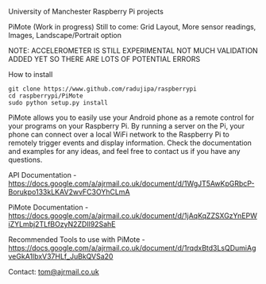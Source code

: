University of Manchester
Raspberry Pi projects

PiMote (Work in progress)
Still to come: Grid Layout, More sensor readings, Images, Landscape/Portrait option


NOTE:
ACCELEROMETER IS STILL EXPERIMENTAL
NOT MUCH VALIDATION ADDED YET SO THERE ARE LOTS OF POTENTIAL ERRORS


How to install

    git clone https://www.github.com/radujipa/raspberrypi
    cd raspberrypi/PiMote
    sudo python setup.py install


PiMote allows you to easily use your Android phone as a remote control for your programs on your Raspberry Pi. By running a server on the Pi, your phone can connect over a local WiFi network to the Raspberry Pi to remotely trigger events and display information. Check the documentation and examples for any ideas, and feel free to contact us if you have any questions.


API Documentation - https://docs.google.com/a/ajrmail.co.uk/document/d/1WgJT5AwKpGRbcP-Borukpo133kLKAV2wvFC3OYhCLmA

PiMote Documentation - https://docs.google.com/a/ajrmail.co.uk/document/d/1jAqKqZZSXGzYnEPWiZYLmbj2TLfBOzyN2ZDIl92SahE

Recommended Tools to use with PiMote - https://docs.google.com/a/ajrmail.co.uk/document/d/1rqdxBtd3LsQDumiAgveGkA1lbxV37HLf_JuBkQVSa20


Contact: tom@ajrmail.co.uk